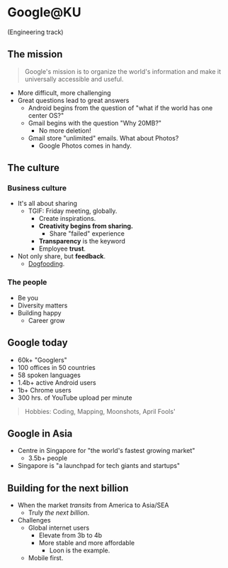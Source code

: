 # Google@KU
(Engineering track)

## The mission

> Google's mission is to organize the world's information and make it universally accessible and useful.

* More difficult, more challenging
* Great questions lead to great answers
  * Android begins from the question of "what if the world has one center OS?"
  * Gmail begins with the question "Why 20MB?"
    * No more deletion!
  * Gmail store "unlimited" emails. What about Photos?
    * Google Photos comes in handy.

## The culture

### Business culture
* It's all about sharing
  * TGIF: Friday meeting, globally.
    * Create inspirations.
    * __Creativity begins from sharing.__
      * Share "failed" experience
    * __Transparency__ is the keyword
    * Employee __trust__.
* Not only share, but __feedback__.
  * [Dogfooding](https://en.wikipedia.org/wiki/Eating_your_own_dog_food).

### The people
* Be you
* Diversity matters
* Building happy
  * Career grow

## Google today
* 60k+ "Googlers"
* 100 offices in 50 countries
* 58 spoken languages
* 1.4b+ active Android users
* 1b+ Chrome users
* 300 hrs. of YouTube upload per minute

> Hobbies: Coding, Mapping, Moonshots, April Fools'

## Google in Asia
* Centre in Singapore for "the world's fastest growing market"
  * 3.5b+ people
* Singapore is "a launchpad for tech giants and startups"

## Building for the next billion
* When the market *transits* from America to Asia/SEA
  * Truly *the next billion*.
* Challenges
  * Global internet users
    * Elevate from 3b to 4b
    * More stable and more affordable
      * Loon is the example.
  * Mobile first.
  
